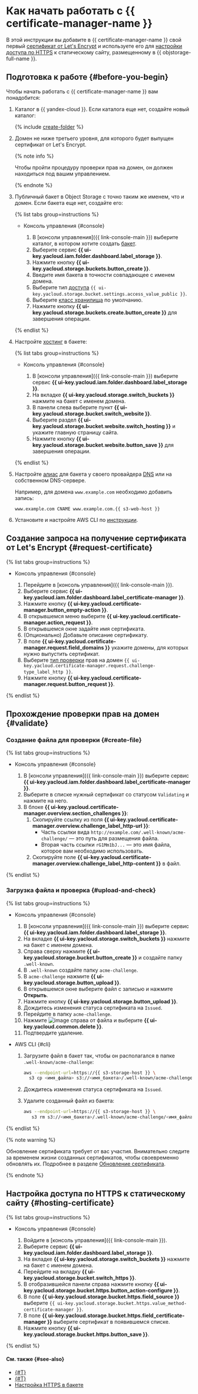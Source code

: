 # Как начать работать с {{ certificate-manager-name }}

В этой инструкции вы добавите в {{ certificate-manager-name }} свой первый [сертификат от Let's Encrypt](../concepts/managed-certificate.md) и используете его для [настройки доступа по HTTPS](../../storage/operations/hosting/certificate.md) к статическому сайту, размещенному в {{ objstorage-full-name }}. 

## Подготовка к работе {#before-you-begin}

Чтобы начать работать с {{ certificate-manager-name }} вам понадобится:

1. Каталог в {{ yandex-cloud }}. Если каталога еще нет, создайте новый каталог:

    {% include [create-folder](../../_includes/create-folder.md) %}
  
1. Домен не ниже третьего уровня, для которого будет выпущен сертификат от Let's Encrypt.

    {% note info %}

    Чтобы пройти процедуру проверки прав на домен, он должен находиться под вашим управлением.

    {% endnote %}

1. Публичный бакет в Object Storage с точно таким же именем, что и домен. Если бакета еще нет, создайте его:

    {% list tabs group=instructions %}

    - Консоль управления {#console}

        1. В [консоли управления]({{ link-console-main }}) выберите каталог, в котором хотите создать [бакет](../../storage/concepts/bucket.md).
        1. Выберите сервис **{{ ui-key.yacloud.iam.folder.dashboard.label_storage }}**. 
        1. Нажмите кнопку **{{ ui-key.yacloud.storage.buckets.button_create }}**.
        1. Введите имя бакета в точности совпадающее с именем домена.
        1. Выберите тип [доступа](../../storage/concepts/bucket.md#bucket-access) `{{ ui-key.yacloud.storage.bucket.settings.access_value_public }}`.
        1. Выберите [класс хранилища](../../storage/concepts/storage-class.md) по умолчанию.
        1. Нажмите кнопку **{{ ui-key.yacloud.storage.buckets.create.button_create }}** для завершения операции.
     
    {% endlist %}
    
1. Настройте [хостинг](../../storage/operations/hosting/setup.md) в бакете:

    {% list tabs group=instructions %}

    - Консоль управления {#console}

        1. В [консоли управления]({{ link-console-main }}) выберите сервис **{{ ui-key.yacloud.iam.folder.dashboard.label_storage }}**.
        1. На вкладке **{{ ui-key.yacloud.storage.switch_buckets }}** нажмите на бакет с именем домена.
        1. В панели слева выберите пункт **{{ ui-key.yacloud.storage.bucket.switch_website }}**.
        1. Выберите раздел **{{ ui-key.yacloud.storage.bucket.website.switch_hosting }}** и укажите главную страницу сайта.
        1. Нажмите кнопку **{{ ui-key.yacloud.storage.bucket.website.button_save }}** для завершения операции.

    {% endlist %}

1. Настройте [алиас](../../storage/operations/hosting/own-domain.md) для бакета у своего провайдера [DNS](../../glossary/dns.md) или на собственном DNS-сервере.

    Например, для домена `www.example.com` необходимо добавить запись:

    ```
    www.example.com CNAME www.example.com.{{ s3-web-host }}
    ```

1. Установите и настройте AWS CLI по [инструкции](../../storage/tools/aws-cli.md#before-you-begin).

## Создание запроса на получение сертификата от Let's Encrypt {#request-certificate}

{% list tabs group=instructions %}

- Консоль управления {#console}
    
    1. Перейдите в [консоль управления]({{ link-console-main }}).
    1. Выберите сервис **{{ ui-key.yacloud.iam.folder.dashboard.label_certificate-manager }}**.
    1. Нажмите кнопку **{{ ui-key.yacloud.certificate-manager.button_empty-action }}**.
    1. В открывшемся меню выберите **{{ ui-key.yacloud.certificate-manager.action_request }}**.
    1. В открывшемся окне задайте имя сертификата.
    1. (Опционально) Добавьте описание сертификату.
    1. В поле **{{ ui-key.yacloud.certificate-manager.request.field_domains }}** укажите домены, для которых нужно выпустить сертификат.
    1. Выберите [тип проверки](../concepts/challenges.md) прав на домен `{{ ui-key.yacloud.certificate-manager.request.challenge-type_label_http }}`. 
    1. Нажмите кнопку **{{ ui-key.yacloud.certificate-manager.request.button_request }}**.

{% endlist %}

## Прохождение проверки прав на домен {#validate}

### Создание файла для проверки {#create-file}

{% list tabs group=instructions %}

- Консоль управления {#console}

  1. В [консоли управления]({{ link-console-main }}) выберите сервис **{{ ui-key.yacloud.iam.folder.dashboard.label_certificate-manager }}**.
  1. Выберите в списке нужный сертификат со статусом `Validating` и нажмите на него.
  1. В блоке **{{ ui-key.yacloud.certificate-manager.overview.section_challenges }}**:
      1. Скопируйте ссылку из поля **{{ ui-key.yacloud.certificate-manager.overview.challenge_label_http-url }}**:
          * Часть ссылки вида `http://example.com/.well-known/acme-challenge/` — это путь для размещения файла.
          * Вторая часть ссылки `rG1Mm1bJ...` — это имя файла, которое вам необходимо использовать.
      1. Скопируйте поле **{{ ui-key.yacloud.certificate-manager.overview.challenge_label_http-content }}** в файл.

{% endlist %}

### Загрузка файла и проверка {#upload-and-check}

{% list tabs group=instructions %}

- Консоль управления {#console}

  1. В [консоли управления]({{ link-console-main }}) выберите сервис **{{ ui-key.yacloud.iam.folder.dashboard.label_storage }}**.
  1. На вкладке **{{ ui-key.yacloud.storage.switch_buckets }}** нажмите на бакет с именем домена.
  1. Справа сверху нажмите **{{ ui-key.yacloud.storage.bucket.button_create }}** и создайте папку `.well-known`.
  1. В `.well-known` создайте папку `acme-challenge`.
  1. В `acme-challenge` нажмите **{{ ui-key.yacloud.storage.button_upload }}**.
  1. В открывшемся окне выберите файл с записью и нажмите **Открыть**.
  1. Нажмите кнопку **{{ ui-key.yacloud.storage.button_upload }}**.
  1. Дождитесь изменения статуса сертификата на `Issued`.
  1. Перейдите в папку `acme-challenge`.
  1. Нажмите ![image](../../_assets/options.svg) справа от файла и выберите **{{ ui-key.yacloud.common.delete }}**.
  1. Подтвердите удаление.

- AWS CLI {#cli}

  1. Загрузите файл в бакет так, чтобы он располагался в папке `.well-known/acme-challenge`:

      ```bash
      aws --endpoint-url=https://{{ s3-storage-host }} \
        s3 cp <имя_файла> s3://<имя_бакета>/.well-known/acme-challenge/<имя_файла>
      ```

  1. Дождитесь изменения статуса сертификата на `Issued`.
  1. Удалите созданный файл из бакета:
    
      ```bash
      aws --endpoint-url=https://{{ s3-storage-host }} \
         s3 rm s3://<имя_бакета>/.well-known/acme-challenge/<имя_файла>
      ```
   
{% endlist %}

{% note warning %}

Обновление сертификата требует от вас участия. Внимательно следите за временем жизни созданных сертификатов, чтобы своевременно обновлять их. Подробнее в разделе [Обновление сертификата](../concepts/managed-certificate.md#renew).

{% endnote %}

## Настройка доступа по HTTPS к статическому сайту {#hosting-certificate}

{% list tabs group=instructions %}

- Консоль управления {#console}
    
    1. Войдите в [консоль управления]({{ link-console-main }}).
    1. Выберите сервис **{{ ui-key.yacloud.iam.folder.dashboard.label_storage }}**.
    1. На вкладке **{{ ui-key.yacloud.storage.switch_buckets }}** нажмите на бакет с именем домена.
    1. Перейдите на вкладку **{{ ui-key.yacloud.storage.bucket.switch_https }}**.
    1. В отобразившейся панели справа нажмите кнопку **{{ ui-key.yacloud.storage.bucket.https.button_action-configure }}**.
    1. В поле **{{ ui-key.yacloud.storage.bucket.https.field_source }}** выберите `{{ ui-key.yacloud.storage.bucket.https.value_method-certificate-manager }}`.
    1. В поле **{{ ui-key.yacloud.storage.bucket.https.field_certificate-manager }}** выберите сертификат в появившемся списке. 
    1. Нажмите кнопку **{{ ui-key.yacloud.storage.bucket.https.button_save }}**.

{% endlist %}


#### См. также {#see-also}

- [{#T}](../concepts/managed-certificate.md)
- [{#T}](../concepts/challenges.md)
- [Настройка HTTPS в бакете](../../storage/operations/hosting/certificate.md)
